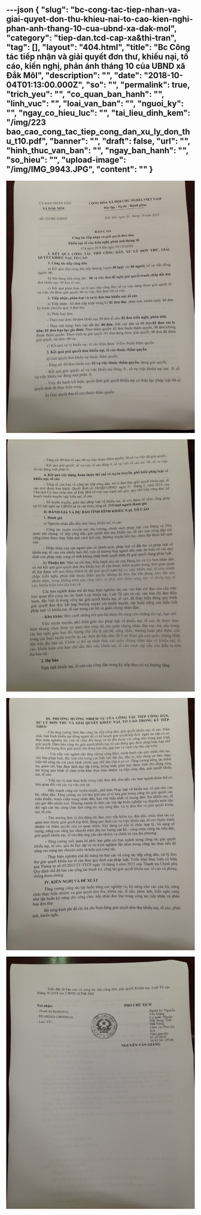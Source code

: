 ---json
{
    "slug": "bc-cong-tac-tiep-nhan-va-giai-quyet-don-thu-khieu-nai-to-cao-kien-nghi-phan-anh-thang-10-cua-ubnd-xa-dak-mol",
    "category": "tiep-dan.tcd-cap-xa&thi-tran",
    "tag": [],
    "layout": "404.html",
    "title": "Bc Công tác tiếp nhận và giải quyết đơn thư, khiếu nại, tố cáo, kiến nghị, phản ánh tháng 10 của UBND xã Đắk Môl",
    "description": "",
    "date": "2018-10-04T01:13:00.000Z",
    "so": "",
    "permalink": true,
    "trich_yeu": "",
    "co_quan_ban_hanh": "",
    "linh_vuc": "",
    "loai_van_ban": "",
    "nguoi_ky": "",
    "ngay_co_hieu_luc": "",
    "tai_lieu_dinh_kem": "/img/223 bao_cao_cong_tac_tiep_cong_dan_xu_ly_don_thu_t10.pdf",
    "banner": "",
    "draft": false,
    "url": "",
    "hinh_thuc_van_ban": "",
    "ngay_ban_hanh": "",
    "so_hieu": "",
    "upload-image": "/img/IMG_9943.JPG",
    "__content__": ""
}
---
<p><img alt="" src="/img/IMG_9940.JPG" /></p>

<p><img alt="" src="/img/IMG_9941.JPG" /></p>

<p><img alt="" src="/img/IMG_9942.JPG" /></p>

<p><img alt="" src="/img/IMG_9943.JPG" /></p>